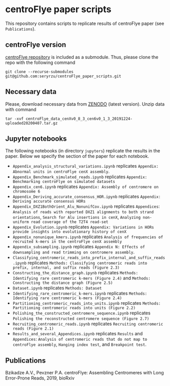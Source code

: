 # centroFlye paper scripts

This repository contains scripts to replicate results of centroFlye paper (see `Publications`).

## centroFlye version
[centroFlye repository](https://github.com/seryrzu/centroFlye) is included as a submodule.
Thus, please clone the repo with the following command

```
git clone --recurse-submodules git@github.com:seryrzu/centroFlye_paper_scripts.git
```

## Necessary data
Please, download necessary data from [ZENODO](https://doi.org/10.5281/zenodo.3593460) (latest version).
Unzip data with command
```
tar -xvf centroFlye_data_cenXv0_8_3_cen6v0_1_3_20191224-uploaded20200407.tar.gz
```

## Jupyter notebooks
The following notebooks (in directory `jupyters`) replicate the results in the paper.
Below we specify the section of the paper for each notebook.
+ `Appendix_analysis_structural_variations.ipynb` replicates `Appendix: Abnormal units in centroFlye cenX assembly`.
+ `Appendix_Benchmark_simulated_reads.ipynb` replicates `Appendix: Benchmarking centroFlye on simulated datasets`
+ `Appendix_cen6.ipynb` replicates `Appendix: Assembly of centromere on chromosome 6`
+ `Appendix_Deriving_accurate_consensus_HOR.ipynb` replicates `Appendix: Deriving accurate consensus HORs`
+ `Appendix_DXZ1BothOrient_Alu_NonunifCov.ipynb` replicates `Appendices`: `Analysis of reads with reported DXZ1 alignments to both strand orientations`, `Search for Alu insertions in cenX`, `Analyzing non-uniform read coverage of the T2T4 read-set`
+ `Appendix_Evolution.ipynb` replicates `Appendix: Variations in HORs provide insights into evolutionary history of cenX`
+ `Appendix_nonunique_kmers.ipynb` replicates `Analysis of frequencies of recruited k-mers in the centroFlye cenX assembly`
+ `Appendix_subsampling.ipynb` replicates `Appendix N: Effects of downsampling and read trimming on centromere assembly`.
+ `Classifying_centromeric_reads_into_prefix_internal_and_suffix_reads.ipynb` replicates `Methods: Classifying centromeric reads into prefix, internal, and suffix reads (Figure 2.3)`
+ `Constructing_the_distance_graph.ipynb` replicates `Methods: Identifying rare centromeric k-mers (Figure 2.4)` and `Methods: Constructing the distance graph (Figure 2.5)`
+ `Dataset.ipynb` replicates `Methods: Dataset`
+ `Identifying_rare_centromeric_k-mers.ipynb` replicates `Methods: Identifying rare centromeric k-mers (Figure 2.4)`
+ `Partitioning_centromeric_reads_into_units.ipynb` replicates `Methods: Partitioning centromeric reads into units (Figure 2.2)`
+ `Polishing_the_constructed_centromere_sequence.ipynb` replicates `Polishing the reconstructed centromere sequence (Figure 2.7)`
+ `Recruiting_centromeric_reads.ipynb` replicates `Recruiting centromeric reads (Figure 2.1)`
+ `Results_and_several_Appendices.ipynb` replicates `Results` and `Appendices`: `Analysis of centromeric reads that do not map to centroFlye assembly`, `Hanging index test`, and `Breakpoint test`.


## Publications
Bzikadze A.V., Pevzner P.A. centroFlye: Assembling Centromeres with Long Error-Prone Reads, 2019, bioRxiv
